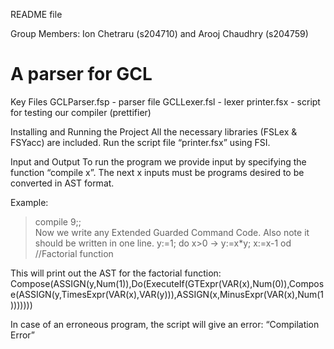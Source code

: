 README file

Group Members: Ion Chetraru (s204710) and Arooj Chaudhry (s204759)

# A parser for GCL

Key Files
GCLParser.fsp - parser file
GCLLexer.fsl - lexer
printer.fsx - script for testing our compiler (prettifier)

Installing and Running the Project
All the necessary libraries (FSLex & FSYacc) are included.
Run the script file “printer.fsx” using FSI.

Input and Output
To run the program we provide input by specifying the function “compile x”. The next x inputs must be programs desired to be converted in AST format.

Example:

> compile 9;;  
> Now we write any Extended Guarded Command Code. Also note it should be written in one line.
> y:=1; do x>0 -> y:=x*y; x:=x-1 od //Factorial function

This will print out the AST for the factorial function:
Compose(ASSIGN(y,Num(1)),Do(ExecuteIf(GTExpr(VAR(x),Num(0)),Compose(ASSIGN(y,TimesExpr(VAR(x),VAR(y))),ASSIGN(x,MinusExpr(VAR(x),Num(1)))))))

In case of an erroneous program, the script will give an error: “Compilation Error”
